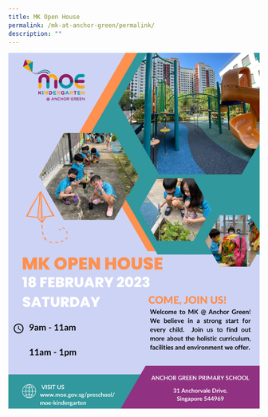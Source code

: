 ```yaml
---
title: MK Open House
permalink: /mk-at-anchor-green/permalink/
description: ""
---
```

<img src="/images/MK/0pen%20house_2023%20%20E%20POSTER.jpg" alt="MK Open House" usemap="#mkmap">

<map name="mkmap">
	 <area shape="rect" coords="0,0,100,100" alt="MK Information" href="www.moe.gov.sg/preschool/moe-kindergarten" target=_blank>
  <area shape="rect" coords="0,6343,2222,7016" alt="MK Information" href="www.moe.gov.sg/preschool/moe-kindergarten" target=_blank>
</map>